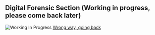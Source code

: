 ## Digital Forensic Section (Working in progress, please come back later)

![Working In Progress](https://i.gifer.com/3jnq.gif)
[Wrong way, going back](../)